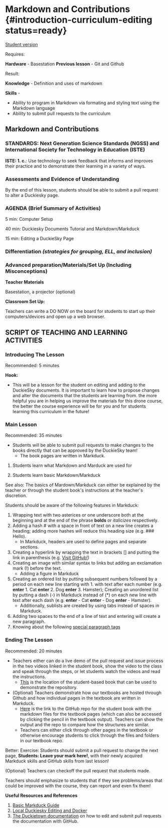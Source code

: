 # Markdown and Contributions {#introduction-curriculum-editing status=ready}

[Student version](+duckiesky_high_school_student#introduction-curriculum-editing)

<div class='requirements' markdown='1'>


Requires: 

**Hardware** - Basestation
**Previous lesson** - Git and Github

Result: 

**Knowledge** - Definition and uses of markdown

**Skills** - 

- Ability to program in Markdown via formating and styling text using the Markdown language
- Ability to submit pull requests to the curriculum

</div>

## Markdown and Contributions


### STANDARDS: Next Generation Science Standards (NGSS) and International Society for Technology in Education (ISTE)

__ISTE: 1. c.__: Use technology to seek feedback that informs and improves their practice and to demonstrate their learning in a variety of ways.

### Assessments and Evidence of Understanding

By the end of this lesson, students should be able to submit a pull request to alter a Duckiesky page.

### AGENDA (Brief Summary of Activities)

5 min: Computer Setup

40 min: Duckiesky Documents Tutorial and Markdown/Markduck

15 min: Editing a DuckieSky Page

### Differentiation _(strategies for grouping, ELL, and inclusion)_


### Advanced preparation/Materials/Set Up (Including Misconceptions)

**Teacher Materials**

Basestation, a projector (optional)

**Classroom Set Up:**

Teachers can write a DO NOW on the board for students to start up their computers/devices and open up a web browser.


## SCRIPT OF TEACHING AND LEARNING ACTIVITIES


### Introducing The Lesson

Recommended: 5 minutes

**Hook:**

-  This will be a lesson for the student on editing and adding to the DuckieSky documents. It is important to learn how to propose changes and alter the documents that the students are learning from.  the more helpful you are in helping us improve the materials for this drone course, the better the course experience will be for you and for students learning this curriculum in the future!

### Main Lesson

Recommended: 35 minutes

- Students will be able to submit pull requests to make changes to the books directly that can be approved by the DuckieSky team!
    - The book pages are written in Markduck.

1. Students learn what Markdown and Marduck are used for 

2. Students learn basic Markdown/Markduck

See also: The basics of Mardown/Markduck can either be explained by the teacher or through the student book's instructions at the teacher's discretion.

Students should be aware of the following features in Markduck:

1. Wrapping text with two asterices or one underscore both at the beginning and at the end of the phrase **bolds** or _italicizes_ respectively.
2. Adding a hash # with a space in front of text on a new line creates a heading; adding more hashes will reduce this heading size (e.g. ### Hello).
    - In Markduck, headers are used to define pages and separate sections.
3. Creating a hyperlink by wrapping the text in brackets [] and putting the link in parenthesis (e.g. [Visit GitHub!](www.github.com))
4. Creating an image with similar syntax to links but adding an exclamation mark (!) before the text.
    - Adding a figure in Markduck
5. Creating an ordered list by putting subsequent numbers followed by a period on each new line starting with 1. with text after each number (e.g. **enter** 1. Cat **enter** 2. Dog **enter** 3. Hamster); Creating an unordered list by putting a dash (-) in Markduck instead of (*) on each new line with text after each dash (e.g. **enter** - Cat **enter** - Dog **enter** - Hamster).
    - Additionally, sublists are created by using tabs instead of spaces in Markduck.
6. Adding two spaces to the end of a line of text and entering will create a new paragraph.
7. Knowing about the following [special paragraph tags](https://docs.duckietown.org/DT19/duckumentation/out/markduck_special_pars.html)

### Ending The Lesson

Recommended: 20 minutes

- Teachers either can do a live demo of the pull request and issue process in the two videos linked in the student book, show the video to the class and speak through the steps, or let students watch the videos and read the instructions.
    - [This](https://docs.duckietown.org/daffy/downloads/duckiesky_high_school_student/docs-duckiesky_high_school_student/branch/daffy/duckiesky_high_school_student/out/index.html) is the location of the student-based book that can be used to demonstrate the repository.
- (Optional) Teachers demonstrate how our textbooks are hosted through Github and how individual pages in the textbook are written in Markduck.
    - [Here](https://github.com/duckietown/docs-duckiesky_high_school_student/tree/daffy/book/duckiesky_high_school_student) is the link to the GitHub repo for the student book with the markdown files for the textbook pages (which can also be accessed by clicking the pencil in the textbook output). Teachers can show the output and the repo to compare how the structures are similar.
    - Teachers can either click through other pages in the textbook or otherwise encourage students to click through the files and folders in our textbook repo.


Better: Exercise: Students should submit a pull request to change the next page, __Students: Leave your mark here!__, with their newly acquired Markduck skills and GitHub skills from last lesson! 

(Optional) Teachers can checkoff the pull request that students made.

Teachers should emphasize to students that if they see problems/areas that could be improved with the course, they can report and even fix them!

**Useful Resources and References** 

1. [Basic Markduck Guide](https://docs.duckietown.org/DT19/duckumentation/out/markduck_basic.html)
2. [Local Duckiesky Editing and Docker](https://docs.duckietown.org/DT19/duckumentation/out/duckumentation_workflow.html)
3. [The Duckietown documentation](https://docs.duckietown.org/DT19/duckumentation/out/duckumentation_contribute_simple.html) on how to edit and submit pull requests the documentation with GitHub.
